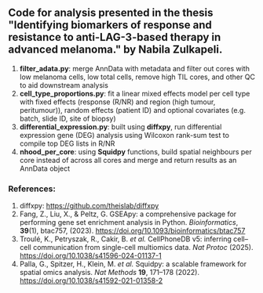 ## Code for analysis presented in the thesis "Identifying biomarkers of response and resistance to anti-LAG-3-based therapy in advanced melanoma." by Nabila Zulkapeli.

1. <B>filter_adata.py</b>: merge AnnData with metadata and filter out cores with low melanoma cells, low total cells, remove high TIL cores, and other QC to aid downstream analysis
2. <B>cell_type_proportions.py</b>: fit a linear mixed effects model per cell type with fixed effects (response (R/NR) and region (high tumour, peritumour)), random effects (patient ID) and optional covariates (e.g. batch, slide ID, site of biopsy)
3. <b>differential_expression.py</b>: built using <B>diffxpy</b>, run differential expression gene (DEG) analysis using Wilcoxon rank-sum test to compile top DEG lists in R/NR
4. <b>nhood_per_core</b>: using <B>Squidpy</b> functions, build spatial neighbours per core instead of across all cores and merge and return results as an AnnData object

### References:
1. diffxpy: https://github.com/theislab/diffxpy <br>
2. Fang, Z., Liu, X., & Peltz, G. GSEApy: a comprehensive package for performing gene set enrichment analysis in Python. <i>Bioinformatics</i>, <b>39</b>(1), btac757, (2023). https://doi.org/10.1093/bioinformatics/btac757
3. Troulé, K., Petryszak, R., Cakir, B. <i>et al.</i> CellPhoneDB v5: inferring cell–cell communication from single-cell multiomics data. <i>Nat Protoc</i> (2025). https://doi.org/10.1038/s41596-024-01137-1
4. Palla, G., Spitzer, H., Klein, M. <i>et al.</i> Squidpy: a scalable framework for spatial omics analysis. <i>Nat Methods</i> <b>19</b>, 171–178 (2022). https://doi.org/10.1038/s41592-021-01358-2

